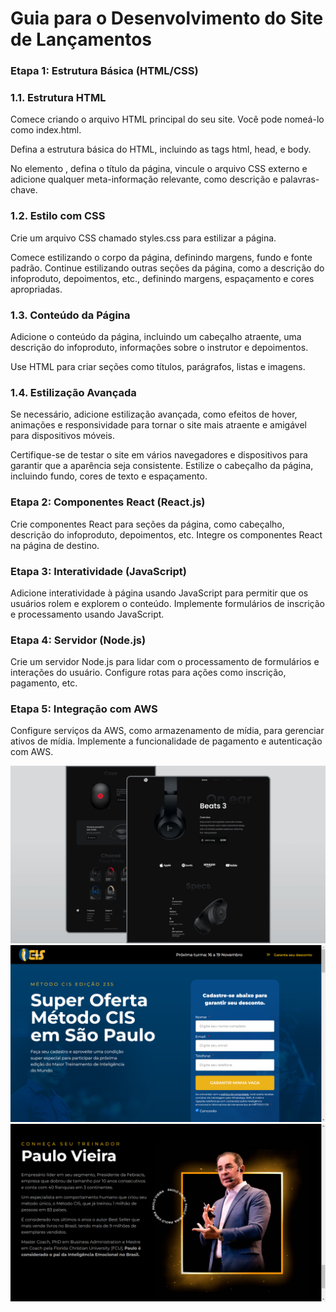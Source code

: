# Guia para o Desenvolvimento do Site de Lançamentos

### Etapa 1: Estrutura Básica (HTML/CSS)
### 1.1. Estrutura HTML
Comece criando o arquivo HTML principal do seu site. Você pode nomeá-lo como index.html.

Defina a estrutura básica do HTML, incluindo as tags html, head, e body.

No elemento <head>, defina o título da página, vincule o arquivo CSS externo e adicione qualquer meta-informação relevante, como descrição e palavras-chave.
### 1.2. Estilo com CSS
Crie um arquivo CSS chamado styles.css para estilizar a página.

Comece estilizando o corpo da página, definindo margens, fundo e fonte padrão.
Continue estilizando outras seções da página, como a descrição do infoproduto, depoimentos, etc., definindo margens, espaçamento e cores apropriadas.
### 1.3. Conteúdo da Página
Adicione o conteúdo da página, incluindo um cabeçalho atraente, uma descrição do infoproduto, informações sobre o instrutor e depoimentos.

Use HTML para criar seções como títulos, parágrafos, listas e imagens.
### 1.4. Estilização Avançada
Se necessário, adicione estilização avançada, como efeitos de hover, animações e responsividade para tornar o site mais atraente e amigável para dispositivos móveis.

Certifique-se de testar o site em vários navegadores e dispositivos para garantir que a aparência seja consistente.
Estilize o cabeçalho da página, incluindo fundo, cores de texto e espaçamento.
### Etapa 2: Componentes React (React.js)
Crie componentes React para seções da página, como cabeçalho, descrição do infoproduto, depoimentos, etc.
Integre os componentes React na página de destino.
### Etapa 3: Interatividade (JavaScript)
Adicione interatividade à página usando JavaScript para permitir que os usuários rolem e explorem o conteúdo.
Implemente formulários de inscrição e processamento usando JavaScript.
### Etapa 4: Servidor (Node.js)
Crie um servidor Node.js para lidar com o processamento de formulários e interações do usuário.
Configure rotas para ações como inscrição, pagamento, etc.
### Etapa 5: Integração com AWS
Configure serviços da AWS, como armazenamento de mídia, para gerenciar ativos de mídia.
Implemente a funcionalidade de pagamento e autenticação com AWS.

![landing-page example](./preview.png)
![landing-page example](./Screenshot%202023-10-21%20012444.png)
![landing-page example](./Screenshot%202023-10-21%20012523.png)
